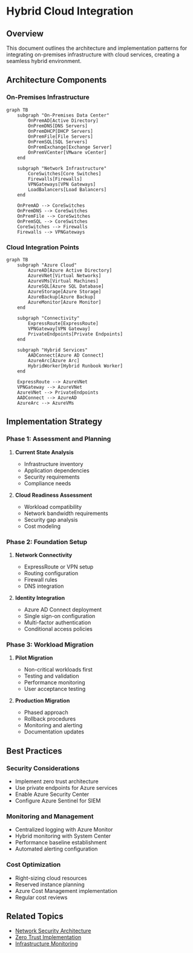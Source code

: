 # Hybrid Cloud Integration

## Overview

This document outlines the architecture and implementation patterns for integrating on-premises infrastructure with cloud services, creating a seamless hybrid environment.

## Architecture Components

### On-Premises Infrastructure

```mermaid
graph TB
    subgraph "On-Premises Data Center"
        OnPremAD[Active Directory]
        OnPremDNS[DNS Servers]
        OnPremDHCP[DHCP Servers]
        OnPremFile[File Servers]
        OnPremSQL[SQL Servers]
        OnPremExchange[Exchange Server]
        OnPremVCenter[VMware vCenter]
    end
    
    subgraph "Network Infrastructure"
        CoreSwitches[Core Switches]
        Firewalls[Firewalls]
        VPNGateways[VPN Gateways]
        LoadBalancers[Load Balancers]
    end
    
    OnPremAD --> CoreSwitches
    OnPremDNS --> CoreSwitches
    OnPremFile --> CoreSwitches
    OnPremSQL --> CoreSwitches
    CoreSwitches --> Firewalls
    Firewalls --> VPNGateways
```

### Cloud Integration Points

```mermaid
graph TB
    subgraph "Azure Cloud"
        AzureAD[Azure Active Directory]
        AzureVNet[Virtual Networks]
        AzureVMs[Virtual Machines]
        AzureSQL[Azure SQL Database]
        AzureStorage[Azure Storage]
        AzureBackup[Azure Backup]
        AzureMonitor[Azure Monitor]
    end
    
    subgraph "Connectivity"
        ExpressRoute[ExpressRoute]
        VPNGateway[VPN Gateway]
        PrivateEndpoints[Private Endpoints]
    end
    
    subgraph "Hybrid Services"
        AADConnect[Azure AD Connect]
        AzureArc[Azure Arc]
        HybridWorker[Hybrid Runbook Worker]
    end
    
    ExpressRoute --> AzureVNet
    VPNGateway --> AzureVNet
    AzureVNet --> PrivateEndpoints
    AADConnect --> AzureAD
    AzureArc --> AzureVMs
```

## Implementation Strategy

### Phase 1: Assessment and Planning

1. **Current State Analysis**
   - Infrastructure inventory
   - Application dependencies
   - Security requirements
   - Compliance needs

2. **Cloud Readiness Assessment**
   - Workload compatibility
   - Network bandwidth requirements
   - Security gap analysis
   - Cost modeling

### Phase 2: Foundation Setup

1. **Network Connectivity**
   - ExpressRoute or VPN setup
   - Routing configuration
   - Firewall rules
   - DNS integration

2. **Identity Integration**
   - Azure AD Connect deployment
   - Single sign-on configuration
   - Multi-factor authentication
   - Conditional access policies

### Phase 3: Workload Migration

1. **Pilot Migration**
   - Non-critical workloads first
   - Testing and validation
   - Performance monitoring
   - User acceptance testing

2. **Production Migration**
   - Phased approach
   - Rollback procedures
   - Monitoring and alerting
   - Documentation updates

## Best Practices

### Security Considerations

- Implement zero trust architecture
- Use private endpoints for Azure services
- Enable Azure Security Center
- Configure Azure Sentinel for SIEM

### Monitoring and Management

- Centralized logging with Azure Monitor
- Hybrid monitoring with System Center
- Performance baseline establishment
- Automated alerting configuration

### Cost Optimization

- Right-sizing cloud resources
- Reserved instance planning
- Azure Cost Management implementation
- Regular cost reviews

## Related Topics

- [Network Security Architecture](network-security-arch.md)
- [Zero Trust Implementation](zero-trust-model.md)
- [Infrastructure Monitoring](../monitoring/index.md)
